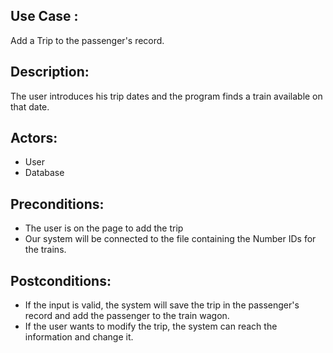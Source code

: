 ## Use Case :

Add a Trip to the passenger's record.

## Description:

The user introduces his trip dates and the program finds a train available on that date.

## Actors:

   * User
   * Database

## Preconditions:

   * The user is on the page to add the trip
   * Our system will be connected to the file containing the Number IDs for the trains.

## Postconditions:

   * If the input is valid, the system will save the trip in the passenger's record and add the passenger to the train wagon.
   * If the user wants to modify the trip, the system can reach the information and change it.

